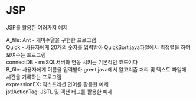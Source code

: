 # JSP
JSP를 활용한 여러가지 예제

A_file: Ant - 개미수열을 구현한 프로그램<br>Quick - 사용자에게 20개의 숫자를 입력받아 QuickSort.java파일에서 퀵정렬을 하여 보여주는 프로그램<br>connectDB - msSQL서버와 연동 시키는 기본적인 코드이다<br>
B_file: 사용자에게 이름을 입력받아 greet.java에서 알고리즘 처리 및 텍스트 파일에 시간을 기록하는 프로그램<br>
expressionEX: 익스프레션 언어를 활용한 예제<br>
jstlActionTag: JSTL 및 액션 태그를 활용한 예제
